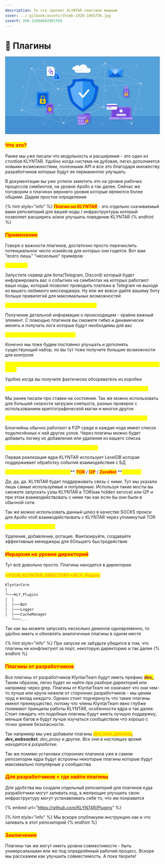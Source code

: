 ```yaml
---
description: То что сделает KLYNTAR поистине мощным
cover: ../.gitbook/assets/thumb-1920-1065736.jpg
coverY: 260.31088082901556
---
```


# 🔌 Плагины

![](<../.gitbook/assets/image (11).png>)

### <mark style="color:red;">Что это?</mark>

Ранее мы уже писали что модульность и расширения - это один из столбов KLYNTAR. Удобно когда система не дубовая, легко дополняется новыми возможностями, полезными API и все это благодаря множеству разработчиков которые будут ее перманентно улучшать.

В документации вы уже успели заметить это на уровне рабочих процессов симбиотов, на уровне Apollo и так далее. Сейчас же поговорим о плагинах верхнего уровня которые являются более общими. Дадим простое определение

{% hint style="info" %}
_<mark style="color:red;">**Плагин на KLYNTAR**</mark>_ - это отдельно скачиваемый вами репозиторий для вашей ноды / инфраструктуры который позволяет расширить и/или улучшить поведение KLYNTAR&#x20;
{% endhint %}

### <mark style="color:red;">**Применение**</mark>

Говоря о важности плагинов, достаточно просто перечислить потенциальное число юзкейсов для которых они годятся. Вот вам "всего лишь" "несколько" примеров:

<mark style="color:yellow;">**Для ботов**</mark>

Запустите сервер для бота(Telegram, Discord) который будет информировать вас о событиях на симбиотах на которых работают ваши ноды, который позволит проводить платежи в Telegram не выходя из вашего любимого мессенджера. Ну или же вовсе-дайте вашему боту больше привилегий для максимальных возможностей&#x20;

<mark style="color:yellow;">**Для кастомных механизмов логирования**</mark>

Получение детальной информации о происходящем - крайне важный элемент. С помощью плагинов вы сможете гибко и динамически менять и получать логи которые будут необходимы для вас&#x20;

<mark style="color:yellow;">**Для расширения доступных API**</mark>

Конечно мы тоже будем постоянно улучшать и дополнять существующий набор, но вы тут тоже получите большие возможности для контроля

<mark style="color:yellow;">**Для динамического снятия телеметрии, запуска своих обозревателей и т.д.**</mark>

Удобно когда вы получите фактически обозреватель из коробки

<mark style="color:yellow;">**Для запуска проверки снимков состояния, их сжатия и передачи**</mark>

Мы ранее писали про ставки на состояния. Так же можно использовать для большей скорости загрузки снепшота, разных проверок с использованием криптографической магии и многое другое

<mark style="color:yellow;">**Для динамического формирования списка подключённых узлов**</mark>

Блокчейны обычно работают в P2P среде и каждая нода имеет список подключённых к ней других узлов. Через плагины можно будет добавить логику их добавления или удаления из вашего списка

<mark style="color:yellow;">**Для установки слушателей на события БД**</mark>

Первая реализация ядра KLYNTAR использует LevelDB которая поддерживает обработку событий взаимодействия с БД

<mark style="color:yellow;">**Для установки шлюзов в сети**</mark>** **<mark style="color:red;">**TOR**</mark>** **<mark style="color:yellow;">**/**</mark>** **<mark style="color:red;">**I2P**</mark>** **<mark style="color:yellow;">**/**</mark>** **<mark style="color:red;">**ZeroNet**</mark>** **<mark style="color:yellow;">**и других**</mark>

Да, да, да. KLYNTAR будет поддерживать связь с ними. Тут мы указали лишь самые используемые и популярные. Используя такие мосты вы сможете запускать узлы KLYNTAR в TOR(как hidden service) или I2P и при этом взаимодействовать с ними так как если бы они были в обычной сети.

Так же можно использовать данный шлюз в качестве SOCKS прокси для Apollo чтоб взаимодействовать с KLYNTAR через упомянутый TOR

<mark style="color:yellow;">**Для менеджеров кэша**</mark>

Удаление, добавление, ротация. Фантазируйте, создавайте эффективные менеджеры для бОльшего быстродействия

### <mark style="color:red;">**Иерархия на уровне директорий**</mark>

Тут всё довольно просто. Плагины находятся в директории \
\
<mark style="color:orange;">**\<YOUR\_KLYNTAR\_DIRECTORY>/KLY\_Plugins**</mark>

```
KlyntarCore
│     
└───KLY_Plugins
│  │
│  │───Bot
│  │───Logger
│  │───CacheManager
   └───...
```

Так как вы можете запускать несколько демонов одновременно, то удобно иметь и обновлять аналогичные плагины в одном месте

{% hint style="info" %}
При запуске не забудьте убедится в том, что плагины не конфликтуют за порт, некоторую директорию и так далее
{% endhint %}

### <mark style="color:red;">Плагины от разработчиков</mark>

Все плагины от разработчиков KlyntarTeam будут иметь префикс _<mark style="color:purple;">**dev\_**</mark>_. Таким образом, легко будет их найти при разборе директорий или например через grep. Плагины от KlyntarTeam не означают что они чем-то лучше или круче нежели от сторонних разработчиков - мы ценим труд и вклад каждого. Однако стоит подчеркнуть что такие плагины имеют преимущество, потому что члены KlyntarTeam явно глубже понимают принципы работы KLYNTAR, особенности ядра и так далее. Стоит ожидать что подобные плагины будут иметь лучшую поддержку, меньше багов и будут лучше изучаться сообществом что хорошо с точки зрения безопасности.

Так например мы уже добавили плагины _<mark style="color:orange;">**dev\_nets\_gateway**</mark>, **dev\_websocket**, dev\_proxy и другие. Все они в настоящее время находятся в разработке._

Так же помимо установки сторонних плагинов уже в самом репозитории ядра будут встроены некоторые плагины которые будут максимально популярные у сообщества

### <mark style="color:red;">Для разработчиков + где найти плагины</mark>

Для удобства мы создали отдельный репозиторий для плагинов куда разработчики могут заливать код, а желающие улучшить свою инфраструктуру могут устанавливать себе то, что им понравится

{% embed url="https://github.com/KLYN74R/Plugins" %}

{% hint style="info" %}
Мы вскоре опубликуем инструкцию как и что заливать в этот репозиторий
{% endhint %}

### <mark style="color:red;">**Заключение**</mark>

Плагины так же могут иметь уровни совместимости - быть универсальными или же под определённый рабочий процесс. Вскоре мы расскажем как улучшить совместимость. А пока творите!
